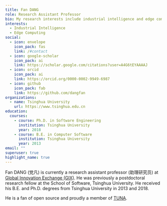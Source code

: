 ```yaml
---
title: Fan DANG
role: Research Assistant Professor
bio: My research interests include industrial intelligence and edge computing.
interests:
  - Industrial Intelligence
  - Edge Computing
social:
  - icon: envelope
    icon_pack: fas
    link: /#contact
  - icon: google-scholar
    icon_pack: ai
    link: https://scholar.google.com/citations?user=A4G6tEYAAAAJ
  - icon: orcid
    icon_pack: ai
    link: https://orcid.org/0000-0002-9949-6987
  - icon: github
    icon_pack: fab
    link: https://github.com/dangfan
organizations:
  - name: Tsinghua University
    url: https://www.tsinghua.edu.cn
education:
  courses:
    - course: Ph.D. in Software Engineering
      institution: Tsinghua University
      year: 2018
    - course: B.E. in Computer Software
      institution: Tsinghua University
      year: 2013
email: ""
superuser: true
highlight_name: true
---
```

Fan DANG (党凡) is currently a research assistant professor (助理研究员) at [Global Innovation Exchange (GIX)](https://gix.tsinghua.edu.cn). He was previously a postdoctoral research fellow at the School of Software, Tsinghua University. He received his B.E. and Ph.D. degrees from Tsinghua University in 2013 and 2018.

He is a fan of open source and proudly a member of [TUNA](https://tuna.moe/).
